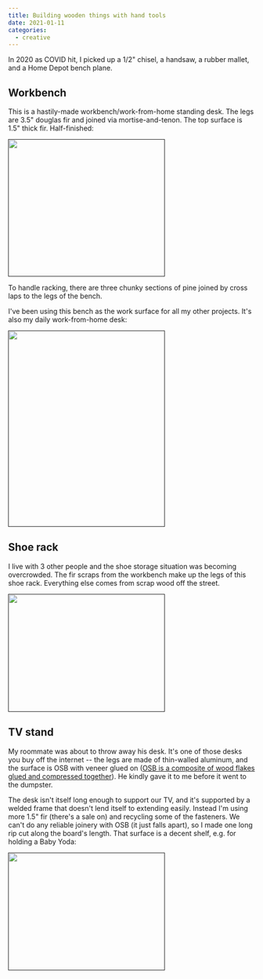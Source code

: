 ```yaml
---
title: Building wooden things with hand tools
date: 2021-01-11
categories:
  - creative
---
```


In 2020 as COVID hit, I picked up a 1/2" chisel, a handsaw, a rubber mallet, and a Home Depot bench plane.

## Workbench

This is a hastily-made workbench/work-from-home standing desk. The legs are 3.5" douglas fir and joined via mortise-and-tenon. The top surface is 1.5" thick fir. Half-finished:

[<img src="/img/wood/1.jpg" style="width:320px;height:280px;">]()

To handle racking, there are three chunky sections of pine joined by cross laps to the legs of the bench.

I've been using this bench as the work surface for all my other projects. It's also my daily work-from-home desk:

[<img src="/img/wood/3.jpg" style="width:320px;height:400px;">]()

## Shoe rack

I live with 3 other people and the shoe storage situation was becoming overcrowded. The fir scraps from the workbench make up the legs of this shoe rack. Everything else comes from scrap wood off the street.

[<img src="/img/wood/4.jpg" style="width:320px;height:240px;">]()

## TV stand

My roommate was about to throw away his desk. It's one of those desks you buy off the internet -- the legs are made of thin-walled aluminum, and the surface is OSB with veneer glued on ([OSB is a composite of wood flakes glued and compressed together](https://en.wikipedia.org/wiki/Oriented_strand_board)). He kindly gave it to me before it went to the dumpster. 

The desk isn't itself long enough to support our TV, and it's supported by a welded frame that doesn't lend itself to extending easily. Instead I'm using more 1.5" fir (there's a sale on) and recycling some of the fasteners. We can't do any reliable joinery with OSB (it just falls apart), so I made one long rip cut along the board's length. That surface is a decent shelf, e.g. for holding a Baby Yoda:

[<img src="/img/wood/6.jpg" style="width:320px;height:240px;">]()
